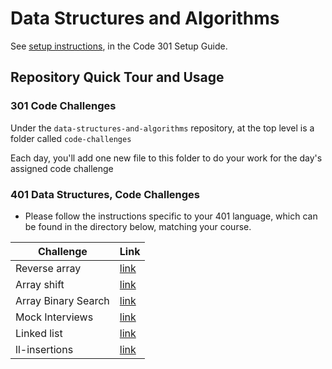 # Data Structures and Algorithms

See [setup instructions](https://codefellows.github.io/setup-guide/code-301/3-code-challenges), in the Code 301 Setup Guide.

## Repository Quick Tour and Usage

### 301 Code Challenges

Under the `data-structures-and-algorithms` repository, at the top level is a folder called `code-challenges`

Each day, you'll add one new file to this folder to do your work for the day's assigned code challenge

### 401 Data Structures, Code Challenges

- Please follow the instructions specific to your 401 language, which can be found in the directory below, matching your course.

Challenge | Link
---------| ---
Reverse array | [link](https://emranaloul.github.io/data-structures-and-algorithms/javascript/code-challenges/reverse-ll)
Array shift | [link](https://emranaloul.github.io/data-structures-and-algorithms/javascript/code-challenges/array-shift)
Array Binary Search | [link](https://emranaloul.github.io/data-structures-and-algorithms/javascript/code-challenges/array-binary-search)
Mock Interviews | [link](https://emranaloul.github.io/data-structures-and-algorithms/javascript/code-challenges/Mock-Interviews)
Linked list | [link](https://emranaloul.github.io/data-structures-and-algorithms/javascript/linked-list)
ll-insertions | [link](https://emranaloul.github.io/data-structures-and-algorithms/javascript/code-challenges/Data-Structures/ll-insertions)






